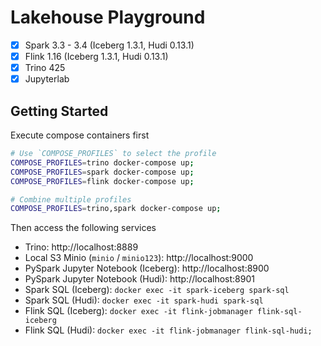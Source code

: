 # Lakehouse Playground

- [x] Spark 3.3 - 3.4 (Iceberg 1.3.1, Hudi 0.13.1)
- [x] Flink 1.16 (Iceberg 1.3.1, Hudi 0.13.1)
- [x] Trino 425
- [x] Jupyterlab

## Getting Started

Execute compose containers first

```bash
# Use `COMPOSE_PROFILES` to select the profile
COMPOSE_PROFILES=trino docker-compose up;
COMPOSE_PROFILES=spark docker-compose up;
COMPOSE_PROFILES=flink docker-compose up;

# Combine multiple profiles
COMPOSE_PROFILES=trino,spark docker-compose up;
```

Then access the following services 

- Trino: http://localhost:8889
- Local S3 Minio (`minio` / `minio123`): http://localhost:9000
- PySpark Jupyter Notebook (Iceberg): http://localhost:8900
- PySpark Jupyter Notebook (Hudi): http://localhost:8901
- Spark SQL (Iceberg): `docker exec -it spark-iceberg spark-sql`
- Spark SQL (Hudi): `docker exec -it spark-hudi spark-sql`
- Flink SQL (Iceberg): `docker exec -it flink-jobmanager flink-sql-iceberg`
- Flink SQL (Hudi): `docker exec -it flink-jobmanager flink-sql-hudi;`